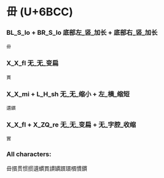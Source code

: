 # 毌 (U+6BCC) 

### BL_S_lo + BR_S_lo 底部左_竖_加长 + 底部右_竖_加长
`毌`

### X_X_fl 无_无_变扁
`貫`

### X_X_mi + L_H_sh 无_无_缩小 + 左_横_缩短
`遦鏆`

### X_X_fl + X_ZQ_re 无_无_变扁 + 无_字腔_收缩
`實`

### All characters:
毌摜贯惯掼遦䗰貫謴罆躀瑻樌慣鏆
